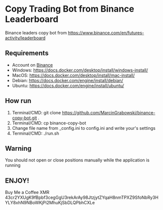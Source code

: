 # Copy Trading Bot from Binance Leaderboard

Binance leaders copy bot from https://www.binance.com/en/futures-activity/leaderboard

## Requirements
+ Account on [Binance](https://accounts.binance.com/pl/register?ref=231319281)
+ Windows: https://docs.docker.com/desktop/install/windows-install/
+ MacOS: https://docs.docker.com/desktop/install/mac-install/
+ Debian: https://docs.docker.com/engine/install/debian/
+ Ubuntu: https://docs.docker.com/engine/install/ubuntu/

## How run
1. Terminal/CMD: git clone https://github.com/MarcinGrabowski/binance-copy-bot.git .
2. Terminal/CMD: cp binance-copy-bot
3. Change file name from _config.ini to config.ini and write your's settings
4. Terminal/CMD: ./run.sh

## Warning
You should not open or close positions manually while the application is running

## ENJOY! 
Buy Me a Coffee XMR 43cr2YXUgK9fBpbf3cegGgU3rekArAy98JtzjytZYqaH8nmTPXZ9SfoNbRy3HYLY8xhN9NBoWKjPi2MhuKjSbDLQPbhCXLe
